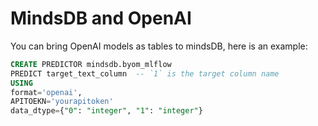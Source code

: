 # MindsDB and OpenAI

You can bring OpenAI models as tables to mindsDB, here is an example:

```sql
CREATE PREDICTOR mindsdb.byom_mlflow 
PREDICT target_text_column  -- `1` is the target column name
USING 
format='openai',
APITOEKN='yourapitoken'
data_dtype={"0": "integer", "1": "integer"}
```
